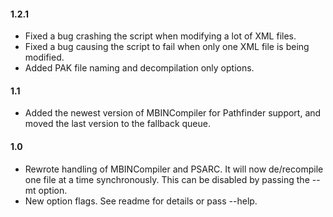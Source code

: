 #### 1.2.1

  * Fixed a bug crashing the script when modifying a lot of XML files.
  * Fixed a bug causing the script to fail when only one XML file is being modified.
  * Added PAK file naming and decompilation only options.

#### 1.1

  * Added the newest version of MBINCompiler for Pathfinder support, and moved the last version to the fallback queue.

#### 1.0

  * Rewrote handling of MBINCompiler and PSARC. It will now de/recompile one file at a time synchronously. This can be disabled by passing the --mt option.
  * New option flags. See readme for details or pass --help.